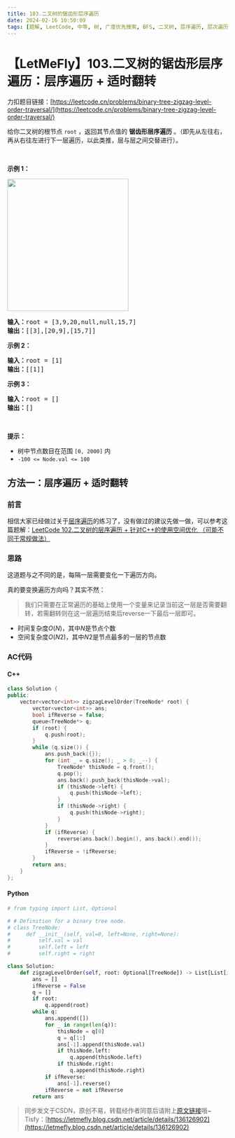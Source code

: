 ```yaml
---
title: 103.二叉树的锯齿形层序遍历
date: 2024-02-16 10:50:09
tags: [题解, LeetCode, 中等, 树, 广度优先搜索, BFS, 二叉树, 层序遍历, 层次遍历]
---
```


# 【LetMeFly】103.二叉树的锯齿形层序遍历：层序遍历 + 适时翻转

力扣题目链接：[https://leetcode.cn/problems/binary-tree-zigzag-level-order-traversal/](https://leetcode.cn/problems/binary-tree-zigzag-level-order-traversal/)

<p>给你二叉树的根节点 <code>root</code> ，返回其节点值的 <strong>锯齿形层序遍历</strong> 。（即先从左往右，再从右往左进行下一层遍历，以此类推，层与层之间交替进行）。</p>

<p>&nbsp;</p>

<p><strong>示例 1：</strong></p>
<img alt="" src="https://assets.leetcode.com/uploads/2021/02/19/tree1.jpg" style="width: 277px; height: 302px;" />
<pre>
<strong>输入：</strong>root = [3,9,20,null,null,15,7]
<strong>输出：</strong>[[3],[20,9],[15,7]]
</pre>

<p><strong>示例 2：</strong></p>

<pre>
<strong>输入：</strong>root = [1]
<strong>输出：</strong>[[1]]
</pre>

<p><strong>示例 3：</strong></p>

<pre>
<strong>输入：</strong>root = []
<strong>输出：</strong>[]
</pre>

<p>&nbsp;</p>

<p><strong>提示：</strong></p>

<ul>
	<li>树中节点数目在范围 <code>[0, 2000]</code> 内</li>
	<li><code>-100 &lt;= Node.val &lt;= 100</code></li>
</ul>


    
## 方法一：层序遍历 + 适时翻转

### 前言

相信大家已经做过关于[层序遍历](https://blog.letmefly.xyz/tags/%E5%B1%82%E6%AC%A1%E9%81%8D%E5%8E%86/)的练习了，没有做过的建议先做一做，可以参考这篇题解：[LeetCode 102.二叉树的层序遍历 + 针对C++的使用空间优化 （可能不同于常规做法）](https://blog.letmefly.xyz/2022/07/03/LeetCode%200102.%E4%BA%8C%E5%8F%89%E6%A0%91%E7%9A%84%E5%B1%82%E5%BA%8F%E9%81%8D%E5%8E%86/)

### 思路

这道题与之不同的是，每隔一层需要变化一下遍历方向。

真的要变换遍历方向吗？其实不然：

> 我们只需要在正常遍历的基础上使用一个变量来记录当前这一层是否需要翻转，若需翻转则在这一层遍历结束后reverse一下最后一层即可。

+ 时间复杂度$O(N)$，其中$N$是节点个数
+ 空间复杂度$O(N2)$，其中$N2$是节点最多的一层的节点数

### AC代码

#### C++

```cpp
class Solution {
public:
    vector<vector<int>> zigzagLevelOrder(TreeNode* root) {
        vector<vector<int>> ans;
        bool ifReverse = false;
        queue<TreeNode*> q;
        if (root) {
            q.push(root);
        }
        while (q.size()) {
            ans.push_back({});
            for (int _ = q.size(); _ > 0; _--) {
                TreeNode* thisNode = q.front();
                q.pop();
                ans.back().push_back(thisNode->val);
                if (thisNode->left) {
                    q.push(thisNode->left);
                }
                if (thisNode->right) {
                    q.push(thisNode->right);
                }
            }
            if (ifReverse) {
                reverse(ans.back().begin(), ans.back().end());
            }
            ifReverse = !ifReverse;
        }
        return ans;
    }
};
```

#### Python

```python
# from typing import List, Optional

# # Definition for a binary tree node.
# class TreeNode:
#     def __init__(self, val=0, left=None, right=None):
#         self.val = val
#         self.left = left
#         self.right = right

class Solution:
    def zigzagLevelOrder(self, root: Optional[TreeNode]) -> List[List[int]]:
        ans = []
        ifReverse = False
        q = []
        if root:
            q.append(root)
        while q:
            ans.append([])
            for _ in range(len(q)):
                thisNode = q[0]
                q = q[1:]
                ans[-1].append(thisNode.val)
                if thisNode.left:
                    q.append(thisNode.left)
                if thisNode.right:
                    q.append(thisNode.right)
            if ifReverse:
                ans[-1].reverse()
            ifReverse = not ifReverse
        return ans
```

> 同步发文于CSDN，原创不易，转载经作者同意后请附上[原文链接](https://blog.letmefly.xyz/2024/02/16/LeetCode%200103.%E4%BA%8C%E5%8F%89%E6%A0%91%E7%9A%84%E9%94%AF%E9%BD%BF%E5%BD%A2%E5%B1%82%E5%BA%8F%E9%81%8D%E5%8E%86/)哦~
> Tisfy：[https://letmefly.blog.csdn.net/article/details/136126902](https://letmefly.blog.csdn.net/article/details/136126902)
